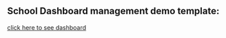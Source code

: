 
## School Dashboard management demo template: 
<a target="_blank" href="https://preschool.dreamguystech.com/template/"> click here to see dashboard</a>
